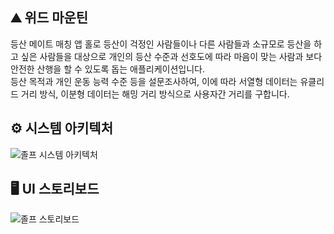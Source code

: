 ## ⛰️ 위드 마운틴
등산 메이트 매칭 앱
홀로 등산이 걱정인 사람들이나 다른 사람들과 소규모로 등산을 하고 싶은 사람들을 대상으로 개인의 등산 수준과 선호도에 따라 마음이 맞는 사람과 보다 안전한 산행을 할 수 있도록 돕는 애플리케이션입니다.
<br>
등산 목적과 개인 운동 능력 수준 등을 설문조사하여, 이에 따라 서열형 데이터는 유클리드 거리 방식, 이분형 데이터는 해밍 거리 방식으로 사용자간 거리를 구합니다.


## ⚙️ 시스템 아키텍처
![졸프 시스템 아키텍처](https://github.com/yoon520/yoon520/assets/48776634/f453143c-6c58-4172-b5ed-a8e118efc287)

## 🖥️ UI 스토리보드
![졸프 스토리보드](https://github.com/yoon520/yoon520/assets/48776634/470253d9-4cd3-47c6-85dc-bdce3fcd7fab)
